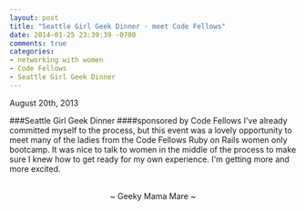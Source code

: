 ```yaml
---
layout: post
title: "Seattle Girl Geek Dinner - meet Code Fellows"
date: 2014-01-25 23:39:39 -0700
comments: true
categories:
- networking with women
- Code Fellows
- Seattle Girl Geek Dinner
---
```

August 20th, 2013

###Seattle Girl Geek Dinner
####sponsored by Code Fellows
I've already committed myself to the process, but this event was a lovely opportunity to meet many of the ladies from the Code Fellows Ruby on Rails women only bootcamp.  It was nice to talk to women in the middle of the process to make sure I knew how to get ready for my own experience.  I'm getting more and more excited.

<br>
<center>~ Geeky Mama Mare ~</center>
